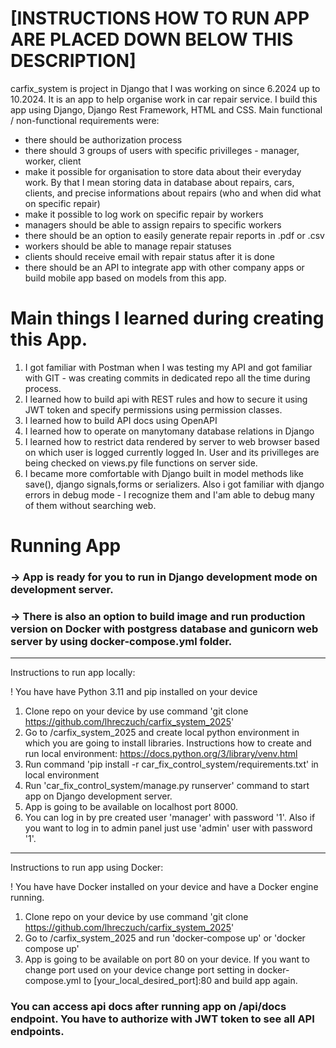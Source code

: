 # [INSTRUCTIONS HOW TO RUN APP ARE PLACED DOWN BELOW THIS DESCRIPTION]

carfix_system is project in Django that I was working on since 6.2024 up to 10.2024.
It is an app to help organise work in car repair service. I build this app using Django, Django Rest Framework, HTML and CSS.
Main functional / non-functional requirements were:
- there should be authorization process
- there should 3 groups of users with specific privilleges - manager, worker, client
- make it possible for organisation to store data about their everyday work. By that I mean storing data in database about repairs, cars, clients, and precise informations about repairs (who and when did what on specific repair)
- make it possible to log work on specific repair by workers
- managers should be able to assign repairs to specific workers
- there should be an option to easily generate repair reports in .pdf or .csv
- workers should be able to manage repair statuses
- clients should receive email with repair status after it is done
- there should be an API to integrate app with other company apps or build mobile app based on models from this app.

# Main things I learned during creating this App.

1. I got familiar with Postman when I was testing my API and got familiar with GIT - was creating commits in dedicated repo all the time during process.
2. I learned how to build api with REST rules and how to secure it using JWT token and specify permissions using permission classes.
3. I learned how to build API docs using OpenAPI
4. I learned how to operate on manytomany database relations in Django 
5. I learned how to restrict data rendered by server to web browser based on which user is logged currently logged In. User and its privilleges are being checked on views.py file functions on server side.
6. I became more comfortable with Django built in model methods like save(), django signals,forms or serializers. Also i got familiar with django errors in debug mode - I recognize them and I'am able to debug many of them without searching web.

# Running App
### -> App is ready for you to run in Django development mode on development server. 
### -> There is also an option to build image and run production version on Docker with postgress database and gunicorn web server by using docker-compose.yml folder.
_______________________________
Instructions to run app locally:

! You have have Python 3.11 and pip installed on your device

1. Clone repo on your device by use command 'git clone https://github.com/lhreczuch/carfix_system_2025'
2. Go to /carfix_system_2025 and create local python environment in which you are going to install libraries. Instructions how to create and run local environment: https://docs.python.org/3/library/venv.html
3. Run command 'pip install -r car_fix_control_system/requirements.txt' in local environment
4. Run 'car_fix_control_system/manage.py runserver' command to start app on Django development server.
5. App is going to be available on localhost port 8000.
6. You can log in by pre created user 'manager' with password '1'. Also if you want to log in to admin panel just use 'admin' user with password '1'.

_______________________________
Instructions to run app using Docker:

! You have have Docker installed on your device and have a Docker engine running.

1. Clone repo on your device by use command 'git clone https://github.com/lhreczuch/carfix_system_2025'
2. Go to /carfix_system_2025 and run 'docker-compose up' or 'docker compose up'
3. App is going to be available on port 80 on your device. If you want to change port used on your device change port setting in docker-compose.yml to [your_local_desired_port]:80 and build app again.

### You can access api docs after running app on /api/docs endpoint. You have to authorize with JWT token to see all API endpoints.
